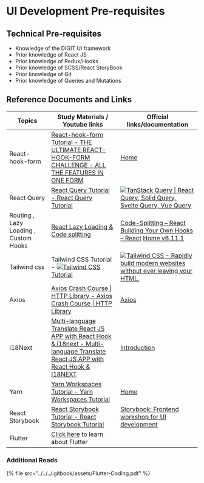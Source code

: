 # UI Development Pre-requisites

## **Technical Pre-requisites**

* Knowledge of the DIGIT UI framework
* Prior knowledge of React JS
* Prior knowledge of Redux/Hooks
* Prior knowledge of SCSS/React StoryBook
* Prior knowledge of Git
* Prior knowledge of Queries and Mutations

## Reference Documents and Links <a href="#prerequisite-reference-study-materials-hardbreak-hardbreak-development-team-hardbreak" id="prerequisite-reference-study-materials-hardbreak-hardbreak-development-team-hardbreak"></a>

| Topics                                | Study Materials / Youtube links                                                                                                                                                                                                                                                                                                     | Official links/documentation                                                                                                                                                                                                                                                                                                                                                                                                   |
| ------------------------------------- | ----------------------------------------------------------------------------------------------------------------------------------------------------------------------------------------------------------------------------------------------------------------------------------------------------------------------------------- | ------------------------------------------------------------------------------------------------------------------------------------------------------------------------------------------------------------------------------------------------------------------------------------------------------------------------------------------------------------------------------------------------------------------------------ |
| React-hook-form                       | [React-hook-form Tutorial - ](https://www.youtube.com/watch?v=U-iz8b4RExA)[<img src="https://www.youtube.com/s/desktop/1805f790/img/favicon_32x32.png" alt="" data-size="line">THE ULTIMATE REACT-HOOK-FORM CHALLENGE - ALL THE FEATURES IN ONE FORM](https://www.youtube.com/watch?v=U-iz8b4RExA)                                  | [Home](https://react-hook-form.com/)                                                                                                                                                                                                                                                                                                                                                                                           |
| <p> </p><p>React Query</p>            | [React Query Tutorial - ](https://www.youtube.com/playlist?list=PL4cUxeGkcC9jpi7Ptjl5b50p9gLjOFani)[<img src="https://www.youtube.com/s/desktop/1805f790/img/favicon_32x32.png" alt="" data-size="line">React Query Tutorial](https://www.youtube.com/playlist?list=PL4cUxeGkcC9jpi7Ptjl5b50p9gLjOFani)                             | [![](https://tanstack.com/favicons/favicon-16x16.png)TanStack Query \| React Query, Solid Query, Svelte Query, Vue Query](https://react-query.tanstack.com/)                                                                                                                                                                                                                                                                   |
| Routing , Lazy Loading , Custom Hooks | [<img src="https://www.youtube.com/s/desktop/1805f790/img/favicon_32x32.png" alt="" data-size="line">React Lazy Loading & Code splitting](https://www.youtube.com/watch?v=tV9gvls8IP8)                                                                                                                                              | [<img src="https://legacy.reactjs.org/favicon.ico" alt="" data-size="line">Code-Splitting – React](https://reactjs.org/docs/code-splitting.html) [<img src="https://legacy.reactjs.org/favicon.ico" alt="" data-size="line">Building Your Own Hooks – React](https://reactjs.org/docs/hooks-custom.html) [<img src="https://reactrouter.com/favicon-light.png" alt="" data-size="line">Home v6.11.1](https://reactrouter.com/) |
| Tailwind css                          | Tailwind CSS Tutorial - [![](https://www.youtube.com/s/desktop/1805f790/img/favicon\_32x32.png)Tailwind CSS Tutorial](https://www.youtube.com/playlist?list=PL4cUxeGkcC9gpXORlEHjc5bgnIi5HEGhw)                                                                                                                                     | [![](https://tailwindcss.com/favicons/favicon-16x16.png?v=3)Tailwind CSS - Rapidly build modern websites without ever leaving your HTML.](https://tailwindcss.com/)                                                                                                                                                                                                                                                            |
| Axios                                 | [Axios Crash Course \| HTTP Library - ](https://www.youtube.com/watch?v=6LyagkoRWYA)[<img src="https://www.youtube.com/s/desktop/1805f790/img/favicon_32x32.png" alt="" data-size="line">Axios Crash Course \| HTTP Library](https://www.youtube.com/watch?v=6LyagkoRWYA)                                                           | [<img src="https://axios-http.com/assets/favicon.ico" alt="" data-size="line">Axios](https://axios-http.com/)                                                                                                                                                                                                                                                                                                                  |
| i18Next                               | [Multi-language Translate React JS APP with React Hook & i18next - ](https://www.youtube.com/watch?v=cHqxgLhOl5Y)[<img src="https://www.youtube.com/s/desktop/1805f790/img/favicon_32x32.png" alt="" data-size="line">Multi-language Translate React JS APP with React Hook & I18NEXT](https://www.youtube.com/watch?v=cHqxgLhOl5Y) | [<img src="https://1143667985-files.gitbook.io/~/files/v0/b/gitbook-legacy-files/o/spaces%2F-L9iS6Wm2hynS5H9Gj7j%2Favatar.png?generation=1523462254548780&#x26;alt=media" alt="" data-size="line">Introduction](https://www.i18next.com/)                                                                                                                                                                                      |
| Yarn                                  | [Yarn Workspaces Tutorial - ](https://www.youtube.com/watch?v=G8KXFWftCg0)[<img src="https://www.youtube.com/s/desktop/1805f790/img/favicon_32x32.png" alt="" data-size="line">Yarn Workspaces Tutorial](https://www.youtube.com/watch?v=G8KXFWftCg0)                                                                               | [<img src="https://yarnpkg.com/favicon-32x32.png?v=775b53071ebde4f6d738805a2d9fcb72" alt="" data-size="line">Home](https://yarnpkg.com/)                                                                                                                                                                                                                                                                                       |
| React Storybook                       | [React Storybook Tutorial - ](https://www.youtube.com/playlist?list=PLC3y8-rFHvwhC-j3x3t9la8-GQJGViDQk)[<img src="https://www.youtube.com/s/desktop/1805f790/img/favicon_32x32.png" alt="" data-size="line">React Storybook Tutorial](https://www.youtube.com/playlist?list=PLC3y8-rFHvwhC-j3x3t9la8-GQJGViDQk)                     | [<img src="https://storybook.js.org/favicon-32x32.png?v=eac3ed5255c5d69cad47bb7ed6ce3dbf" alt="" data-size="line">Storybook: Frontend workshop for UI development](https://storybook.js.org/)                                                                                                                                                                                                                                  |
| Flutter                               | [Click here](ui-development-pre-requisites.md#further-reads) to learn about Flutter                                                                                                                                                                                                                                                 |                                                                                                                                                                                                                                                                                                                                                                                                                                |

### Additional Reads

{% file src="../../../.gitbook/assets/Flutter-Coding.pdf" %}
